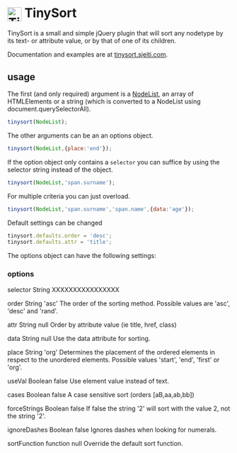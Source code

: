 <img src="http://tinysort.sjeiti.com/style/logo.svg" width="32" alt="TinySort" style="vertical-align:middle;" /> TinySort
=======

TinySort is a small and simple jQuery plugin that will sort any nodetype by its text- or attribute value, or by that of one of its children.

Documentation and examples are at [tinysort.sjeiti.com](http://tinysort.sjeiti.com).

## usage

The first (and only required) argument is a [NodeList](https://developer.mozilla.org/en/docs/Web/API/NodeList), an array of HTMLElements or a string (which is converted to a NodeList using document.querySelectorAll).

``` javascript
tinysort(NodeList);
```

The other arguments can be an an options object.

``` javascript
tinysort(NodeList,{place:'end'});
```

If the option object only contains a `selector` you can suffice by using the selector string instead of the object.

``` javascript
tinysort(NodeList,'span.surname');
```

For multiple criteria you can just overload.

``` javascript
tinysort(NodeList,'span.surname','span.name',{data:'age'});
```

Default settings can be changed

``` javascript
tinysort.defaults.order = 'desc';
tinysort.defaults.attr = 'title';
```

The options object can have the following settings:

### options

selector
String
XXXXXXXXXXXXXXXX

order
String
'asc'
The order of the sorting method. Possible values are 'asc', 'desc' and 'rand'.

attr
String
null
Order by attribute value (ie title, href, class)

data
String
null
Use the data attribute for sorting.

place
String
'org'
Determines the placement of the ordered elements in respect to the unordered elements. Possible values 'start', 'end', 'first' or 'org'.

useVal
Boolean
false
Use element value instead of text.

cases
Boolean
false
A case sensitive sort (orders [aB,aa,ab,bb])

forceStrings
Boolean
false
If false the string '2' will sort with the value 2, not the string '2'.

ignoreDashes
Boolean
false
Ignores dashes when looking for numerals.

sortFunction
function
null
Override the default sort function.
